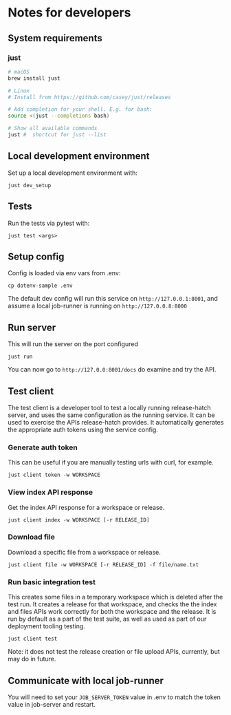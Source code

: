 # Notes for developers

## System requirements

### just

```sh
# macOS
brew install just

# Linux
# Install from https://github.com/casey/just/releases

# Add completion for your shell. E.g. for bash:
source <(just --completions bash)

# Show all available commands
just #  shortcut for just --list
```


## Local development environment


Set up a local development environment with:
```
just dev_setup
```

## Tests
Run the tests via pytest with:
```
just test <args>
```


## Setup config

Config is loaded via env vars from .env:

`cp dotenv-sample .env`

The default dev config will run this service on `http://127.0.0.1:8001`, and
assume a local job-runner is running on `http://127.0.0.8:8000`


## Run server

This will run the server on the port configured

`just run`

You can now go to `http://127.0.0:8001/docs` do examine and try the API.


## Test client

The test client is a developer tool to test a locally running release-hatch
server, and uses the same configuration as the running service. It can be used
to exercise the APIs release-hatch provides. It automatically generates the
appropriate auth tokens using the service config.

### Generate auth token

This can be useful if you are manually testing urls with curl, for example.

    just client token -w WORKSPACE

### View index API response

Get the index API response for a workspace or release.

    just client index -w WORKSPACE [-r RELEASE_ID]

### Download file

Download a specific file from a workspace or release.

    just client file -w WORKSPACE [-r RELEASE_ID] -f file/name.txt

### Run basic integration test

This creates some files in a temporary workspace which is deleted after the
test run. It creates a release for that workspace, and checks the the index and
files APIs work correctly for both the workspace and the release.  It is run by
default as a part of the test suite, as well as used as part of our deployment
tooling testing.

    just client test

Note: it does not test the release creation or file upload APIs, currently, but
may do in future.


## Communicate with local job-runner

You will need to set your `JOB_SERVER_TOKEN` value in .env to match the token value in
job-server and restart.
